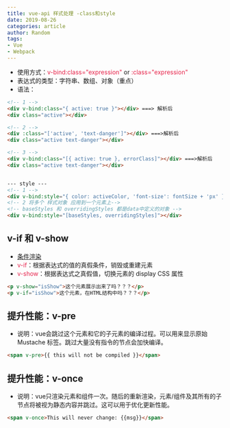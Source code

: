 ```yaml
---
title: vue-api 样式处理 -class和style
date: 2019-08-26
categories: article
author: Random
tags:
- Vue
- Webpack
---
```


- 使用方式：<font color="#e7254b">v-bind:class="expression"</font> or <font color="#e7254b">:class="expression"</font>
- 表达式的类型：字符串、数组、对象（重点）
- 语法：

```html
<!-- 1 -->
<div v-bind:class="{ active: true }"></div> ===> 解析后
<div class="active"></div>

<!-- 2 -->
<div :class="['active', 'text-danger']"></div> ===>解析后
<div class="active text-danger"></div>

<!-- 3 -->
<div v-bind:class="[{ active: true }, errorClass]"></div> ===>解析后
<div class="active text-danger"></div>


--- style ---
<!-- 1 -->
<div v-bind:style="{ color: activeColor, 'font-size': fontSize + 'px' }"></div>
<!-- 2 将多个 样式对象 应用到一个元素上-->
<!-- baseStyles 和 overridingStyles 都是data中定义的对象 -->
<div v-bind:style="[baseStyles, overridingStyles]"></div>
```

## v-if 和 v-show

- [条件渲染](https://cn.vuejs.org/v2/guide/conditional.html)
- <font color="#e7254e">v-if</font>：根据表达式的值的真假条件，销毁或重建元素
- <font color="#e7254e">v-show</font>：根据表达式之真假值，切换元素的 display CSS 属性

```html
<p v-show="isShow">这个元素展示出来了吗？？？</p>
<p v-if="isShow">这个元素，在HTML结构中吗？？？</p>
```

## 提升性能：v-pre

- 说明：vue会跳过这个元素和它的子元素的编译过程。可以用来显示原始 Mustache 标签。跳过大量没有指令的节点会加快编译。

```html
<span v-pre>{{ this will not be compiled }}</span>
```

## 提升性能：v-once

- 说明：vue只渲染元素和组件一次。随后的重新渲染，元素/组件及其所有的子节点将被视为静态内容并跳过。这可以用于优化更新性能。

```html
<span v-once>This will never change: {{msg}}</span>
```


















































































































































































